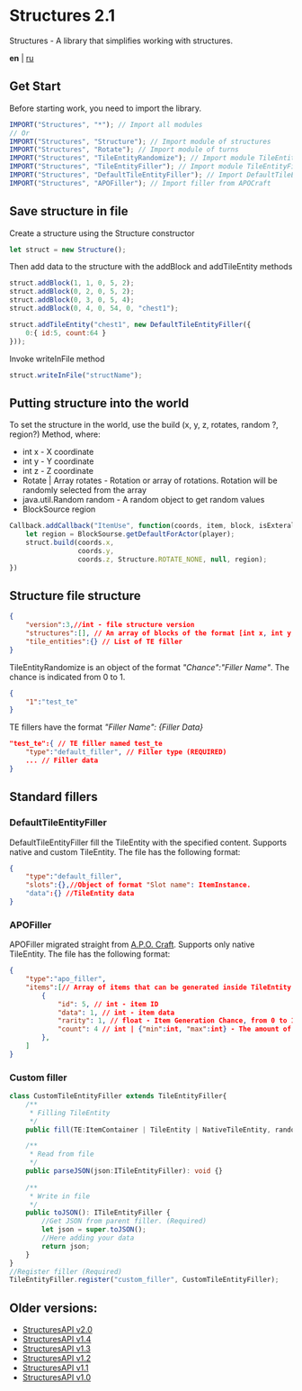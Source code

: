 # Structures 2.1
Structures - A library that simplifies working with structures.

**en** | [ru](https://github.com/Wolf-Team/Structures/blob/main/README.RU.md)

## Get Start
Before starting work, you need to import the library.
``` js
IMPORT("Structures", "*"); // Import all modules
// Or
IMPORT("Structures", "Structure"); // Import module of structures
IMPORT("Structures", "Rotate"); // Import module of turns
IMPORT("Structures", "TileEntityRandomize"); // Import module TileEntityRandomize
IMPORT("Structures", "TileEntityFiller"); // Import module TileEntityFiller
IMPORT("Structures", "DefaultTileEntityFiller"); // Import DefaultTileEntityFiller
IMPORT("Structures", "APOFiller"); // Import filler from APOCraft
```

## Save structure in file
Create a structure using the Structure constructor
```js
let struct = new Structure();
```
Then add data to the structure with the addBlock and addTileEntity methods
```js
struct.addBlock(1, 1, 0, 5, 2);
struct.addBlock(0, 2, 0, 5, 2);
struct.addBlock(0, 3, 0, 5, 4);
struct.addBlock(0, 4, 0, 54, 0, "chest1");

struct.addTileEntity("chest1", new DefaultTileEntityFiller({
    0:{ id:5, count:64 }
}));
```
Invoke writeInFile method
```js
struct.writeInFile("structName");
```

## Putting structure into the world
To set the structure in the world, use the build (x, y, z, rotates, random ?, region?) Method, where:
* int x - X coordinate
* int y - Y coordinate
* int z - Z coordinate
* Rotate | Array <Rotate> rotates - Rotation or array of rotations. Rotation will be randomly selected from the array
* java.util.Random random - A random object to get random values
* BlockSource region
```js
Callback.addCallback("ItemUse", function(coords, item, block, isExteral, player){
    let region = BlockSourse.getDefaultForActor(player);
    struct.build(coords.x,
                 coords.y,
                 coords.z, Structure.ROTATE_NONE, null, region);
})
```

## Structure file structure
```json
{
    "version":3,//int - file structure version
    "structures":[], // An array of blocks of the format [int x, int y, int z, ItemInstance item, TileEntityRandomize? radom_te]
    "tile_entities":{} // List of TE filler
}
```

TileEntityRandomize is an object of the format *"Chance":"Filler Name"*. The chance is indicated from 0 to 1.
```json
{
    "1":"test_te"
}
```

TE fillers have the format *"Filler Name": {Filler Data}*
```json
"test_te":{ // TE filler named test_te
    "type":"default_filler", // Filler type (REQUIRED)
    ... // Filler data
}
```

## Standard fillers
### DefaultTileEntityFiller
DefaultTileEntityFiller fill the TileEntity with the specified content. Supports native and custom TileEntity. The file has the following format:
```json
{
    "type":"default_filler",
    "slots":{},//Object of format "Slot name": ItemInstance.
    "data":{} //TileEntity data
}
```
### APOFiller
APOFiller migrated straight from [A.P.O. Craft](https://github.com/mineprogramming/APO_craft). Supports only native TileEntity. The file has the following format:
```json
{
    "type":"apo_filler",
    "items":[// Array of items that can be generated inside TileEntity
        {
            "id": 5, // int - item ID
            "data": 1, // int - item data
            "rarity": 1, // float - Item Generation Chance, from 0 to 1
            "count": 4 // int | {"min":int, "max":int} - The amount of generated item. If the quantity is specified as an object, then it is generated randomly.
        },
    ]
}
```
### Custom filler
```ts
class CustomTileEntityFiller extends TileEntityFiller{
    /**
     * Filling TileEntity
     */
    public fill(TE:ItemContainer | TileEntity | NativeTileEntity, random:java.lang.Random): void {}

    /**
     * Read from file
     */
    public parseJSON(json:ITileEntityFiller): void {}
    
    /**
     * Write in file
     */
    public toJSON(): ITileEntityFiller {
        //Get JSON from parent filler. (Required)
        let json = super.toJSON();
        //Here adding your data
        return json;
    }
}
//Register filler (Required)
TileEntityFiller.register("custom_filler", CustomTileEntityFiller);
```

## Older versions:
* [StructuresAPI v2.0](https://github.com/Wolf-Team/Structures/tree/r2.0)
* [StructuresAPI v1.4](https://github.com/Wolf-Team/Libraries/blob/master/StructuresAPI.js)
* [StructuresAPI v1.3](https://github.com/Wolf-Team/Libraries/blob/dcae52f5e030cb0b10ad2f3fee35c74542857890/StructuresAPI.js)
* [StructuresAPI v1.2](https://github.com/Wolf-Team/Libraries/blob/e76e8ba4721eb8b6b42e29bf521578f1cf7b20ee/StructuresAPI.js)
* [StructuresAPI v1.1](https://github.com/Wolf-Team/Libraries/blob/da4e232f4253e7e6efff1f42776ad52546efa7d8/StructuresAPI.js)
* [StructuresAPI v1.0](https://github.com/Wolf-Team/Libraries/blob/37c31935a31605579a6295a65cabd062eaf77adb/StructuresAPI.js)